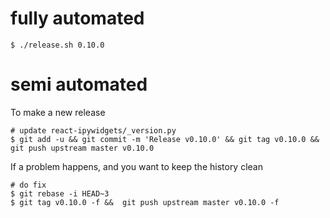 
# fully automated

    $ ./release.sh 0.10.0

# semi automated
To make a new release
```
# update react-ipywidgets/_version.py
$ git add -u && git commit -m 'Release v0.10.0' && git tag v0.10.0 && git push upstream master v0.10.0
```


If a problem happens, and you want to keep the history clean
```
# do fix
$ git rebase -i HEAD~3
$ git tag v0.10.0 -f &&  git push upstream master v0.10.0 -f
```
